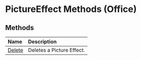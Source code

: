 
# PictureEffect Methods (Office)

## Methods



|**Name**|**Description**|
|:-----|:-----|
|[Delete](cd107111-0866-fa75-bdbf-6a0cc562c815.md)|Deletes a Picture Effect.|
